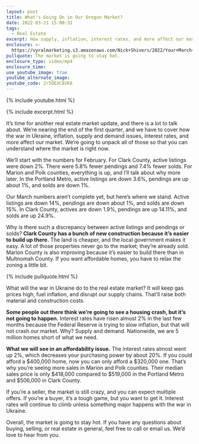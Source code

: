 ```yaml
---
layout: post
title: What's Going On in Our Oregon Market?
date: 2022-03-21 15:00:31
tags:
  - Real Estate
excerpt: How supply, inflation, interest rates, and more affect our market.
enclosure: >-
  https://vyralmarketing.s3.amazonaws.com/Nick+Shivers/2022/Your+March+2022+Real+Estate+Market+Update.mp4
pullquote: The market is going to stay hot.
enclosure_type: video/mp4
enclosure_time:
use_youtube_image: true
youtube_alternate_image:
youtube_code: 2r5OEXC8VK8
---
```

{% include youtube.html %}

{% include excerpt.html %}

It’s time for another real estate market update, and there is a lot to talk about. We’re nearing the end of the first quarter, and we have to cover how the war in Ukraine, inflation, supply and demand issues, interest rates, and more affect our market. We’re going to unpack all of those so that you can understand where the market is right now.

We’ll start with the numbers for February. For Clark County, active listings were down 2%. There were 5.8% fewer pendings and 7.4% fewer solds. For Marion and Polk counties, everything is up, and I’ll talk about why more later. In the Portland Metro, active listings are down 3.6%, pendings are up about 1%, and solds are down 1%.

Our March numbers aren’t complete yet, but here’s where we stand. Active listings are down 14%, pendings are down about 1%, and solds are down 15%. In Clark County, actives are down 1.9%, pendings are up 14.11%, and solds are up 24.9%.

Why is there such a discrepancy between active listings and pendings or solds? **Clark County has a bunch of new construction because it’s easier to build up there.** The land is cheaper, and the local government makes it easy. A lot of those properties never go to the market; they’re already sold. Marion County is also improving because it’s easier to build there than in Multnomah County. If you want affordable homes, you have to relax the zoning a little bit.

{% include pullquote.html %}

What will the war in Ukraine do to the real estate market? It will keep gas prices high, fuel inflation, and disrupt our supply chains. That’ll raise both material and construction costs.

**Some people out there think we’re going to see a housing crash, but it’s not going to happen.** Interest rates have risen almost 2% in the last few months because the Federal Reserve is trying to slow inflation, but that will not crash our market. Why? Supply and demand. Nationwide, we are 5 million homes short of what we need.

**What we will see in an affordability issue.** The interest rates almost went up 2%, which decreases your purchasing power by about 20%. If you could afford a $400,000 home, now you can only afford a $320,000 one. That’s why you’re seeing more sales in Marion and Polk counties. Their median sales price is only $418,000 compared to $519,000 in the Portland Metro and $506,000 in Clark County.

If you’re a seller, the market is still crazy, and you can expect multiple offers. If you’re a buyer, it’s a tough game, but you want to get it. Interest rates will continue to climb unless something major happens with the war in Ukraine.

Overall, the market is going to stay hot. If you have any questions about buying, selling, or real estate in general, feel free to call or email us. We’d love to hear from you.
